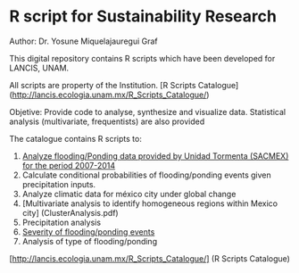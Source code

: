 # R script for Sustainability Research

 Author: Dr. Yosune Miquelajauregui Graf
 
 This digital repository contains R scripts which have been developed for LANCIS, UNAM. 

 All scripts are property of the Institution.
 [R Scripts Catalogue] (http://lancis.ecologia.unam.mx/R_Scripts_Catalogue/)

 Objetive: Provide code to analyse, synthesize and visualize data. Statistical analysis (multivariate, frequentists) are also provided

 The catalogue contains R scripts to:

 1. [Analyze flooding/Ponding data provided by Unidad Tormenta (SACMEX) for the period 2007-2014](PondingAnalysis.pdf)
 2. Calculate conditional probabilities of flooding/ponding events given precipitation inputs.
 3. Analyze climatic data for méxico city under global change
 4. [Multivariate analysis to identify homogeneous regions within Mexico city] (ClusterAnalysis.pdf)
 5. Precipitation analysis
 6. [Severity of flooding/ponding events](SeverityIndices.pdf)
 7. Analysis of type of flooding/ponding




[http://lancis.ecologia.unam.mx/R_Scripts_Catalogue/] (R Scripts Catalogue)
